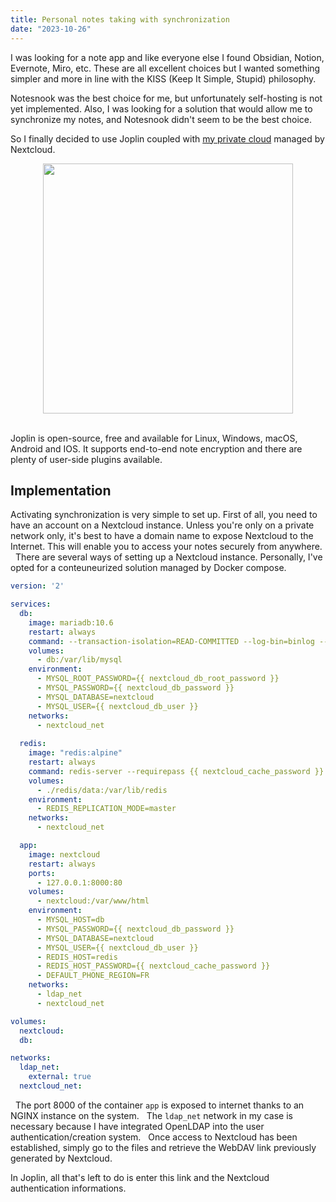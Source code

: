 ```yaml
---
title: Personal notes taking with synchronization
date: "2023-10-26"
---
```


I was looking for a note app and like everyone else I found Obsidian, Notion, Evernote, Miro, etc. These are all excellent choices but I wanted something simpler and more in line with the KISS (Keep It Simple, Stupid) philosophy.
&nbsp;

Notesnook was the best choice for me, but unfortunately self-hosting is not yet implemented. Also, I was looking for a solution that would allow me to synchronize my notes, and Notesnook didn't seem to be the best choice.
&nbsp;

So I finally decided to use Joplin coupled with [my private cloud](https://cloud.theobori.cafe) managed by Nextcloud.
&nbsp;

<center>
    <img src="/joplin_nextcloud.png" width="400px">
</center>
&nbsp;

Joplin is open-source, free and available for Linux, Windows, macOS, Android and IOS. It supports end-to-end note encryption and there are plenty of user-side plugins available.

## Implementation

Activating synchronization is very simple to set up. First of all, you need to have an account on a Nextcloud instance. Unless you're only on a private network only, it's best to have a domain name to expose Nextcloud to the Internet. This will enable you to access your notes securely from anywhere.
&nbsp;
There are several ways of setting up a Nextcloud instance. Personally, I've opted for a conteuneurized solution managed by Docker compose.

```yaml
version: '2'

services:
  db:
    image: mariadb:10.6
    restart: always
    command: --transaction-isolation=READ-COMMITTED --log-bin=binlog --binlog-format=ROW
    volumes:
      - db:/var/lib/mysql
    environment:
      - MYSQL_ROOT_PASSWORD={{ nextcloud_db_root_password }}
      - MYSQL_PASSWORD={{ nextcloud_db_password }}
      - MYSQL_DATABASE=nextcloud
      - MYSQL_USER={{ nextcloud_db_user }}
    networks:
      - nextcloud_net
  
  redis:
    image: "redis:alpine"
    restart: always
    command: redis-server --requirepass {{ nextcloud_cache_password }}
    volumes:
      - ./redis/data:/var/lib/redis
    environment:
      - REDIS_REPLICATION_MODE=master
    networks:
      - nextcloud_net

  app:
    image: nextcloud
    restart: always
    ports:
      - 127.0.0.1:8000:80
    volumes:
      - nextcloud:/var/www/html
    environment:
      - MYSQL_HOST=db
      - MYSQL_PASSWORD={{ nextcloud_db_password }}
      - MYSQL_DATABASE=nextcloud
      - MYSQL_USER={{ nextcloud_db_user }}
      - REDIS_HOST=redis
      - REDIS_HOST_PASSWORD={{ nextcloud_cache_password }}
      - DEFAULT_PHONE_REGION=FR
    networks:
      - ldap_net
      - nextcloud_net

volumes:
  nextcloud:
  db:

networks:
  ldap_net:
    external: true
  nextcloud_net:
```
&nbsp;
The port 8000 of the container `app` is exposed to internet thanks to an NGINX instance on the system.
&nbsp;
The `ldap_net` network in my case is necessary because I have integrated OpenLDAP into the user authentication/creation system.
&nbsp;
Once access to Nextcloud has been established, simply go to the files and retrieve the WebDAV link previously generated by Nextcloud.

In Joplin, all that's left to do is enter this link and the Nextcloud authentication informations.
